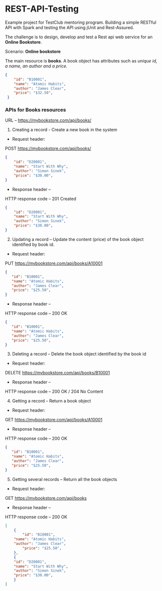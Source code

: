 # REST-API-Testing
Example project for TestClub mentoring program. Building a simple RESTful API with Spark and testing the API using jUnit and Rest-Assured.

The challenge is to design, develop and test a Rest api web service for an **Online Bookstore**.

Scenario: **Online bookstore**

The main resource is **books**. A book object has attributes such as *unique id, a name, an author and a price.* 
    
```json
{
    "id": "B10001",
    "name": "Atomic Habits",
    "author": "James Clear",
    "price": "$32.50",
 }
```

### APIs for Books resources
URL – https://mybookstore.com/api/books/

1. Creating a record - Create a new book in the system

* Request header:

POST https://mybookstore.com/api/books/

```json
{
	"id": "D20001",
   	"name": "Start With Why",
   	"author": "Simon Sinek",
   	"price": "$30.00",
}
```

* Response header – 

HTTP response code – 201 Created

```json
{
	"id": "D20001",
   	"name": "Start With Why",
   	"author": "Simon Sinek",
   	"price": "$30.00",
}
```

2. Updating a record – Update the content (price) of the book object identified by book id.

* Request header:

PUT https://mybookstore.com/api/books/A10001

```json
{
   "id": "B10001",
   "name": "Atomic Habits",
   "author": "James Clear",
   "price": "$25.50",
}
```

* Response header – 

HTTP response code – 200 OK

```json
{
   "id": "B10001",
   "name": "Atomic Habits",
   "author": "James Clear",
   "price": "$25.50",
}
```

3. Deleting a record – Delete the book object identified by the book id

* Request header:

DELETE https://mybookstore.com/api/books/B10001 

* Response header – 

HTTP response code – 200 OK / 204 No Content

4. Getting a record – Return a book object

* Request header:

GET https://mybookstore.com/api/books/A10001 

* Response header – 

HTTP response code – 200 OK

```json
{
   "id": "B10001",
   "name": "Atomic Habits",
   "author": "James Clear",
   "price": "$25.50",
}
```

5. Getting several records – Return all the book objects

* Request header:

GET https://mybookstore.com/api/books

* Response header – 

HTTP response code – 200 OK

```json
[
	{
    	"id": "B10001",
   	"name": "Atomic Habits",
   	"author": "James Clear",
    	"price": "$25.50",
	},
	{
	"id": "D20001",
   	"name": "Start With Why",
   	"author": "Simon Sinek",
   	"price": "$30.00",
	}
]
```
